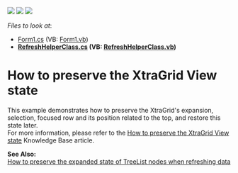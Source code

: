 <!-- default badges list -->
![](https://img.shields.io/endpoint?url=https://codecentral.devexpress.com/api/v1/VersionRange/128630638/13.1.4%2B)
[![](https://img.shields.io/badge/Open_in_DevExpress_Support_Center-FF7200?style=flat-square&logo=DevExpress&logoColor=white)](https://supportcenter.devexpress.com/ticket/details/E776)
[![](https://img.shields.io/badge/📖_How_to_use_DevExpress_Examples-e9f6fc?style=flat-square)](https://docs.devexpress.com/GeneralInformation/403183)
<!-- default badges end -->
<!-- default file list -->
*Files to look at*:

* [Form1.cs](./CS/Form1.cs) (VB: [Form1.vb](./VB/Form1.vb))
* **[RefreshHelperClass.cs](./CS/RefreshHelperClass.cs) (VB: [RefreshHelperClass.vb](./VB/RefreshHelperClass.vb))**
<!-- default file list end -->
# How to preserve the XtraGrid View state


<p>This example demonstrates how to preserve the XtraGrid's expansion, selection, focused row and its position related to the top, and restore this state later.<br />
For more information, please refer to the <a href="https://www.devexpress.com/Support/Center/p/A2161">How to preserve the XtraGrid View state</a> Knowledge Base article.</p><p><strong>See Also:</strong><br />
<a href="https://www.devexpress.com/Support/Center/p/A1249">How to preserve the expanded state of TreeList nodes when refreshing data</a></p>

<br/>


